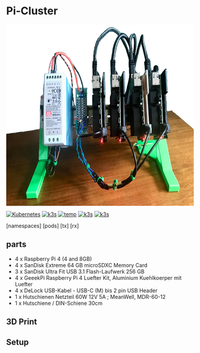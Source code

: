 # Pi-Cluster

<img src="https://raw.githubusercontent.com/tinoschroeter/k8s.homelab/master/docs/img/cluster01.jpg" align="center"
     alt="rain" width="800" height="488">
     
[![Kubernetes](https://img.shields.io/badge/Kubernetes-blue.svg)](https://github.com/kubernetes/kubernetes)
[![k3s](https://img.shields.io/badge/run%20on%20-Raspberry%20Pi-red)](https://github.com/tinoschroeter/k8s.homelab)
[![temp](https://homelab.tino.sh/button/temp)](https://github.com/tinoschroeter/k8s.homelab)
[![k3s](https://img.shields.io/badge/CPU%20-16-orange)](https://github.com/tinoschroeter/k8s.homelab)
[![k3s](https://img.shields.io/badge/RAM%20-20GB-orange)](https://github.com/tinoschroeter/k8s.homelab)


[namespaces] [pods] [tx] [rx] 

## parts

 * 4 x Raspberry Pi 4 (4 and 8GB)
 * 4 x SanDisk Extreme 64 GB microSDXC Memory Card
 * 3 x SanDisk Ultra Fit USB 3.1 Flash-Laufwerk 256 GB
 * 4 x GeeekPi Raspberry Pi 4 Luefter Kit, Aluminium Kuehlkoerper mit Luefter
 * 4 x DeLock USB-Kabel - USB-C (M) bis 2 pin USB Header
 * 1 x Hutschienen Netzteil 60W 12V 5A ; MeanWell, MDR-60-12
 * 1 x Hutschiene / DIN-Schiene 30cm

## 3D Print

## Setup
